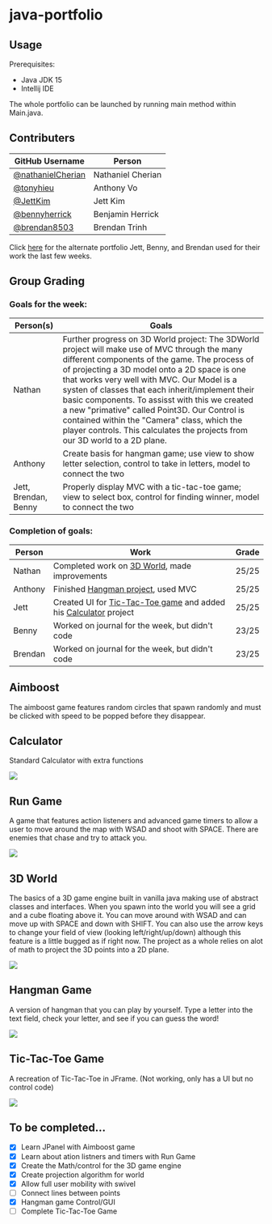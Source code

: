 # java-portfolio

## Usage
Prerequisites:
- Java JDK 15
- Intellij IDE

The whole portfolio can be launched by running main method within Main.java.

## Contributers
| GitHub Username | Person |
| --- | --- |
| [@nathanielCherian](https://github.com/nathanielCherian) | Nathaniel Cherian |
| [@tonyhieu](https://github.com/tonyhieu) | Anthony Vo |
| [@JettKim](https://github.com/JettKim) | Jett Kim |
| [@bennyherrick](https://github.com/bennyherrick) | Benjamin Herrick |
| [@brendan8503](https://github.com/brendan8503) | Brendan Trinh |

Click [here](https://github.com/JettKim/PortfolioTrio) for the alternate portfolio Jett, Benny, and Brendan used for their work the last few weeks.

## Group Grading
### Goals for the week: 
| Person(s) | Goals |
| --- | --- |
| Nathan | Further progress on 3D World project: The 3DWorld project will make use of MVC through the many different components of the game. The process of of projecting a 3D model onto a 2D space is one that works very well with MVC. Our Model is a systen of classes that each inherit/implement their basic components. To assisst with this we created a new "primative" called Point3D. Our Control is contained within the "Camera" class, which the player controls. This calculates the projects from our 3D world to a 2D plane. | Our View is summed up with a custom GPoint class that allows us to display these points easily to the user.
| Anthony | Create basis for hangman game; use view to show letter selection, control to take in letters, model to connect the two |
| Jett, Brendan, Benny | Properly display MVC with a tic-tac-toe game; view to select box, control for finding winner, model to connect the two |
### Completion of goals:
| Person | Work | Grade |
| --- | --- | --- |
| Nathan | Completed work on [3D World](https://github.com/nathanielCherian/java-portfolio/tree/master/src/world), made improvements | 25/25 |
| Anthony | Finished [Hangman project](https://github.com/nathanielCherian/java-portfolio/tree/master/src/hangman), used MVC | 25/25 |
| Jett | Created UI for [Tic-Tac-Toe game](https://github.com/nathanielCherian/java-portfolio/tree/master/out/production/java-portfolio/TicTacToeGame) and added his [Calculator](https://github.com/nathanielCherian/java-portfolio/tree/master/out/production/java-portfolio/calc) project | 25/25 |
| Benny | Worked on journal for the week, but didn't code | 23/25 |
| Brendan | Worked on journal for the week, but didn't code | 23/25 |

## Aimboost
The aimboost game features random circles that spawn randomly and must be clicked with speed to be popped before they disappear.

## Calculator 
Standard Calculator with extra functions

<img align="center" src="media/calculator.PNG">


## Run Game
A game that features action listeners and advanced game timers to allow a user to move around the map with WSAD and shoot with SPACE. There are enemies that chase and try to attack you.

<img align="center" src="media/run.jpg">

## 3D World
The basics of a 3D game engine built in vanilla java making use of abstract classes and interfaces. When you spawn into the world you will see a grid and a cube floating above it. You can move around with WSAD and can move up with SPACE and down with SHIFT.
You can also use the arrow keys to change your field of view (looking left/right/up/down) although this feature is a little bugged as if right now. The project as a whole relies on alot of math to project the 3D points into a 2D plane.

<img align="center" src="media/3dworld.jpg">

## Hangman Game
A version of hangman that you can play by yourself. Type a letter into the text field, check your letter, and see if you can guess the word!

<img align="center" src="media/hangman.PNG">

## Tic-Tac-Toe Game
A recreation of Tic-Tac-Toe in JFrame. (Not working, only has a UI but no control code)

<img align="center" src="media/tictactoe.PNG">

## To be completed...

- [x] Learn JPanel with Aimboost game
- [x] Learn about ation listners and timers with Run Game
- [x] Create the Math/control for the 3D game engine
- [x] Create projection algorithm for world
- [x] Allow full user mobility with swivel
- [ ] Connect lines between points
- [x] Hangman game Control/GUI
- [ ] Complete Tic-Tac-Toe Game
